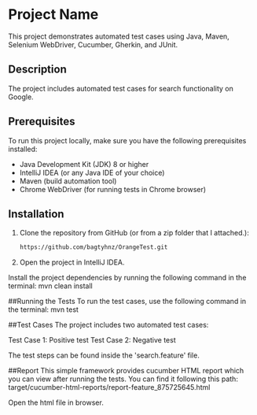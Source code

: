 # Project Name

This project demonstrates automated test cases using Java, Maven, Selenium WebDriver, Cucumber, Gherkin, and JUnit.

## Description

The project includes automated test cases for search functionality on Google.

## Prerequisites

To run this project locally, make sure you have the following prerequisites installed:

- Java Development Kit (JDK) 8 or higher
- IntelliJ IDEA (or any Java IDE of your choice)
- Maven (build automation tool)
- Chrome WebDriver (for running tests in Chrome browser)

## Installation

1. Clone the repository from GitHub (or from a zip folder that I attached.):

   ```bash
   https://github.com/bagtyhnz/OrangeTest.git

2.  Open the project in IntelliJ IDEA.

Install the project dependencies by running the following command in the terminal:
mvn clean install

##Running the Tests
To run the test cases, use the following command in the terminal: mvn test

##Test Cases
The project includes two automated test cases:

Test Case 1: Positive test
Test Case 2: Negative test

The test steps can be found inside the 'search.feature' file.

##Report
This simple framework provides cucumber HTML report which you can view after running the tests. You can find it following this path: target/cucumber-html-reports/report-feature_875725645.html

Open the html file in browser. 


